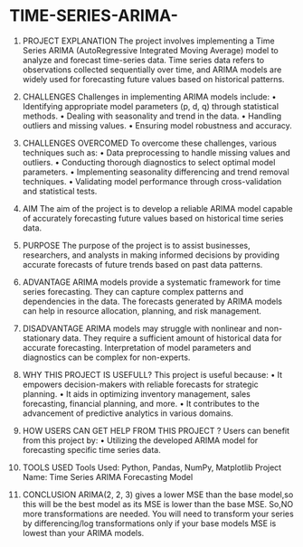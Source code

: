 # TIME-SERIES-ARIMA-

1.	PROJECT EXPLANATION
The project involves implementing a Time Series ARIMA (AutoRegressive Integrated Moving Average) model to analyze and forecast time-series data. Time series data refers to observations collected sequentially over time, and ARIMA models are widely used for forecasting future values based on historical patterns.
2.	CHALLENGES
Challenges in implementing ARIMA models include:
•	Identifying appropriate model parameters (p, d, q) through statistical methods.
•	Dealing with seasonality and trend in the data.
•	Handling outliers and missing values.
•	Ensuring model robustness and accuracy.

3.	CHALLENGES OVERCOMED
To overcome these challenges, various techniques such as:
•	Data preprocessing to handle missing values and outliers.
•	Conducting thorough diagnostics to select optimal model parameters.
•	Implementing seasonality differencing and trend removal techniques.
•	Validating model performance through cross-validation and statistical tests.

4.	AIM 
The aim of the project is to develop a reliable ARIMA model capable of accurately forecasting future values based on historical time series data.
5.	PURPOSE 
The purpose of the project is to assist businesses, researchers, and analysts in making informed decisions by providing accurate forecasts of future trends based on past data patterns.
6.	ADVANTAGE
ARIMA models provide a systematic framework for time series forecasting.
They can capture complex patterns and dependencies in the data.
The forecasts generated by ARIMA models can help in resource allocation, planning, and risk management.

7.	DISADVANTAGE
ARIMA models may struggle with nonlinear and non-stationary data.
They require a sufficient amount of historical data for accurate forecasting.
Interpretation of model parameters and diagnostics can be complex for non-experts.

8.	WHY THIS PROJECT IS USEFULL?
This project is useful because:
•	It empowers decision-makers with reliable forecasts for strategic planning.
•	It aids in optimizing inventory management, sales forecasting, financial planning, and more.
•	It contributes to the advancement of predictive analytics in various domains.

9.	HOW USERS CAN GET HELP FROM THIS PROJECT ?
Users can benefit from this project by:
•	Utilizing the developed ARIMA model for forecasting specific time series data.

10.	TOOLS USED
Tools Used: Python, Pandas, NumPy, Matplotlib
Project Name: Time Series ARIMA Forecasting Model
11.	CONCLUSION 
ARIMA(2, 2, 3) gives a lower MSE than the base model,so this will be the best model as its MSE is lower than the base MSE.
So,NO more transformations are needed. You will need to transform your series by differencing/log transformations only if your base models MSE is lowest than your ARIMA models.
